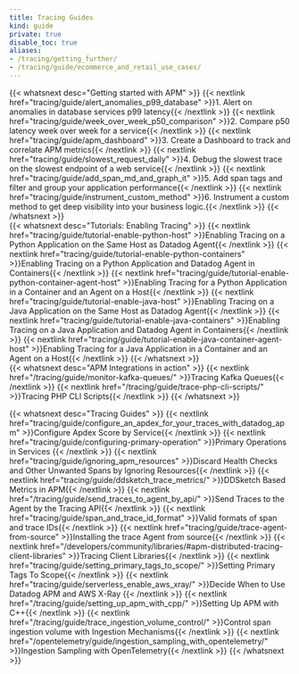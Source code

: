 ```yaml
---
title: Tracing Guides
kind: guide
private: true
disable_toc: true
aliases:
- /tracing/getting_further/
- /tracing/guide/ecommerce_and_retail_use_cases/
---
```



{{< whatsnext desc="Getting started with APM" >}}
    {{< nextlink href="tracing/guide/alert_anomalies_p99_database" >}}1. Alert on anomalies in database services p99 latency{{< /nextlink >}}
    {{< nextlink href="tracing/guide/week_over_week_p50_comparison" >}}2. Compare p50 latency week over week for a service{{< /nextlink >}}
    {{< nextlink href="tracing/guide/apm_dashboard" >}}3. Create a Dashboard to track and correlate APM metrics{{< /nextlink >}}
    {{< nextlink href="tracing/guide/slowest_request_daily" >}}4. Debug the slowest trace on the slowest endpoint of a web service{{< /nextlink >}}
    {{< nextlink href="tracing/guide/add_span_md_and_graph_it" >}}5. Add span tags and filter and group your application performance{{< /nextlink >}}
    {{< nextlink href="tracing/guide/instrument_custom_method" >}}6. Instrument a custom method to get deep visibility into your business logic.{{< /nextlink >}}
{{< /whatsnext >}}
<br>
<a id="enabling-tracing-tutorials">
{{< whatsnext desc="Tutorials: Enabling Tracing" >}}
    {{< nextlink href="tracing/guide/tutorial-enable-python-host" >}}Enabling Tracing on a Python Application on the Same Host as Datadog Agent{{< /nextlink >}}
    {{< nextlink href="tracing/guide/tutorial-enable-python-containers" >}}Enabling Tracing on a Python Application and Datadog Agent in Containers{{< /nextlink >}}
    {{< nextlink href="tracing/guide/tutorial-enable-python-container-agent-host" >}}Enabling Tracing for a Python Application in a Container and an Agent on a Host{{< /nextlink >}}
    {{< nextlink href="tracing/guide/tutorial-enable-java-host" >}}Enabling Tracing on a Java Application on the Same Host as Datadog Agent{{< /nextlink >}}
    {{< nextlink href="tracing/guide/tutorial-enable-java-containers" >}}Enabling Tracing on a Java Application and Datadog Agent in Containers{{< /nextlink >}}
    {{< nextlink href="tracing/guide/tutorial-enable-java-container-agent-host" >}}Enabling Tracing for a Java Application in a Container and an Agent on a Host{{< /nextlink >}}
{{< /whatsnext >}}
<br>
{{< whatsnext desc="APM Integrations in action" >}}
    {{< nextlink href="/tracing/guide/monitor-kafka-queues/" >}}Tracing Kafka Queues{{< /nextlink >}}
    {{< nextlink href="/tracing/guide/trace-php-cli-scripts/" >}}Tracing PHP CLI Scripts{{< /nextlink >}}
{{< /whatsnext >}}
<br>

{{< whatsnext desc="Tracing Guides" >}}
    {{< nextlink href="tracing/guide/configure_an_apdex_for_your_traces_with_datadog_apm" >}}Configure Apdex Score by Service{{< /nextlink >}}
    {{< nextlink href="tracing/guide/configuring-primary-operation" >}}Primary Operations in Services {{< /nextlink >}}
    {{< nextlink href="tracing/guide/ignoring_apm_resources" >}}Discard Health Checks and Other Unwanted Spans by Ignoring Resources{{< /nextlink >}}
    {{< nextlink href="tracing/guide/ddsketch_trace_metrics/" >}}DDSketch Based Metrics in APM{{< /nextlink >}}
    {{< nextlink href="/tracing/guide/send_traces_to_agent_by_api/" >}}Send Traces to the Agent by the Tracing API{{< /nextlink >}}
    {{< nextlink href="tracing/guide/span_and_trace_id_format" >}}Valid formats of span and trace IDs{{< /nextlink >}}
    {{< nextlink href="tracing/guide/trace-agent-from-source" >}}Installing the trace Agent from source{{< /nextlink >}}
    {{< nextlink href="/developers/community/libraries/#apm-distributed-tracing-client-libraries" >}}Tracing Client Libraries{{< /nextlink >}}
    {{< nextlink href="tracing/guide/setting_primary_tags_to_scope/" >}}Setting Primary Tags To Scope{{< /nextlink >}}
    {{< nextlink href="tracing/guide/serverless_enable_aws_xray/" >}}Decide When to Use Datadog APM and AWS X-Ray {{< /nextlink >}}
    {{< nextlink href="/tracing/guide/setting_up_apm_with_cpp/" >}}Setting Up APM with C++{{< /nextlink >}}
    {{< nextlink href="/tracing/guide/trace_ingestion_volume_control/" >}}Control span ingestion volume with Ingestion Mechanisms{{< /nextlink >}}
    {{< nextlink href="/opentelemetry/guide/ingestion_sampling_with_opentelemetry/" >}}Ingestion Sampling with OpenTelemetry{{< /nextlink >}}
{{< /whatsnext >}}
